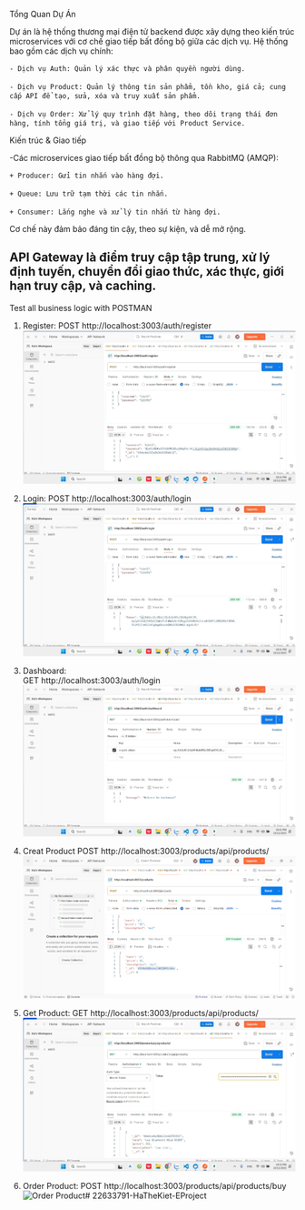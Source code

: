 Tổng Quan Dự Án

Dự án là hệ thống thương mại điện tử backend được xây dựng theo kiến trúc microservices với cơ chế giao tiếp bất đồng bộ giữa các dịch vụ. Hệ thống bao gồm các dịch vụ chính:

    - Dịch vụ Auth: Quản lý xác thực và phân quyền người dùng.

    - Dịch vụ Product: Quản lý thông tin sản phẩm, tồn kho, giá cả; cung cấp API để tạo, sửa, xóa và truy xuất sản phẩm.

    - Dịch vụ Order: Xử lý quy trình đặt hàng, theo dõi trạng thái đơn hàng, tính tổng giá trị, và giao tiếp với Product Service.

Kiến trúc & Giao tiếp

-Các microservices giao tiếp bất đồng bộ thông qua RabbitMQ (AMQP):

    + Producer: Gửi tin nhắn vào hàng đợi.

    + Queue: Lưu trữ tạm thời các tin nhắn.

    + Consumer: Lắng nghe và xử lý tin nhắn từ hàng đợi.

Cơ chế này đảm bảo đáng tin cậy, theo sự kiện, và dễ mở rộng.

API Gateway là điểm truy cập tập trung, xử lý định tuyến, chuyển đổi giao thức, xác thực, giới hạn truy cập, và caching.
-----------------------------------------------------
Test all business logic with POSTMAN
1. Register:
POST http://localhost:3003/auth/register
![Register](public/results/register.png)

2. Login:
POST http://localhost:3003/auth/login
![Login](public/results/login.png)

3. Dashboard:  
GET http://localhost:3003/auth/login
![Dashboard](public/results/dashboard.png)

4. Creat Product
POST http://localhost:3003/products/api/products/
![Creat Product](public/results/creatProduct.png)

5. Get Product: 
GET http://localhost:3003/products/api/products/
![Get Product](public/results/getProduct.png)

6. Order Product:
POST http://localhost:3003/products/api/products/buy
![Order Product](public/results/order.png.png)#   2 2 6 3 3 7 9 1 - H a T h e K i e t - E P r o j e c t 
 
 